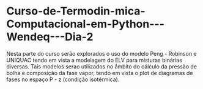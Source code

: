 # Curso-de-Termodin-mica-Computacional-em-Python---Wendeq---Dia-2
Nesta parte do curso serão explorados o uso do modelo Peng - Robinson e UNIQUAC tendo em vista a modelagem do ELV para
misturas binárias diversas. Tais modelos serao utilizados no âmbito do cálculo da pressão de bolha e composição da fase
vapor, tendo em vista o plot de diagramas de fases no espaço P - z (condição isotérmica).
